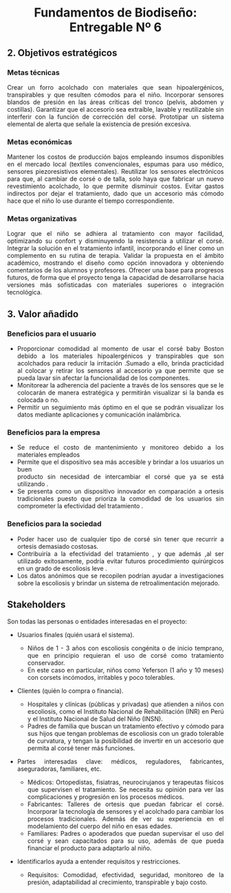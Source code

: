 <div align="center">

# Fundamentos de Biodiseño: Entregable Nº 6

</div>

<div align="justify">

## 2. Objetivos estratégicos
### Metas técnicas
Crear un forro acolchado con materiales que sean hipoalergénicos, transpirables y que resulten cómodos para el niño.
Incorporar sensores blandos de presión en las áreas críticas del tronco (pelvis, abdomen y costillas).
Garantizar que el accesorio sea extraíble, lavable y reutilizable sin interferir con la función de corrección del corsé.
Prototipar un sistema elemental de alerta que señale la existencia de presión excesiva.
### Metas económicas
Mantener los costos de producción bajos empleando insumos disponibles en el mercado local (textiles convencionales, espumas para uso médico, sensores piezoresistivos elementales).
Reutilizar los sensores electrónicos para que, al cambiar de corsé o de talla, solo haya que fabricar un nuevo revestimiento acolchado, lo que permite disminuir costos.
Evitar gastos indirectos por dejar el tratamiento, dado que un accesorio más cómodo hace que el niño lo use durante el tiempo correspondiente.
### Metas organizativas
Lograr que el niño se adhiera al tratamiento con mayor facilidad, optimizando su confort y disminuyendo la resistencia a utilizar el corsé.
Integrar la solución en el tratamiento infantil, incorporando el liner como un complemento en su rutina de terapia.
Validar la propuesta en el ámbito académico, mostrando el diseño como opción innovadora y obteniendo comentarios de los alumnos y profesores.
Ofrecer una base para progresos futuros, de forma que el proyecto tenga la capacidad de desarrollarse hacia versiones más sofisticadas con materiales superiores o integración tecnológica.

## 3. Valor añadido 
### Beneficios para el usuario 
- Proporcionar comodidad al momento de usar el corsé baby Boston debido a los  materiales hipoalergénicos y transpirables que son acolchados para reducir la irritación  .Sumado a ello, brinda practicidad al colocar y retirar los sensores al accesorio ya que permite que se pueda lavar sin afectar la funcionalidad de los componentes. 
- Monitorear la adherencia del paciente a través de los sensores que se le colocarán de manera estratégica y permitirán visualizar si la banda es colocada o no.
- Permitir un seguimiento más óptimo en el que se podrán visualizar los datos mediante aplicaciones y comunicación inalámbrica.

### Beneficios para la empresa
- Se reduce el costo de mantenimiento y monitoreo debido a los materiales empleados
- Permite que el dispositivo sea más accesible y brindar a los usuarios un buen  
 producto sin necesidad de intercambiar el corsé que ya se está utilizando .
- Se presenta como un dispositivo innovador en comparación a ortesis tradicionales puesto que prioriza la comodidad de los usuarios sin comprometer la efectividad del tratamiento .

### Beneficios para la sociedad
- Poder hacer uso de cualquier tipo de corsé sin tener que recurrir a ortesis demasiado
costosas.
- Contribuiría a la efectividad del tratamiento , y que además ,al ser utilizado exitosamente, podría evitar futuros procedimiento quirúrgicos en un grado de escoliosis leve .
- Los datos anónimos que se recopilen podrían ayudar a investigaciones sobre la escoliosis y brindar un sistema de retroalimentación mejorado.



## Stakeholders

Son todas las personas o entidades interesadas en el proyecto:

- Usuarios finales (quién usará el sistema).
  - Niños de 1 - 3 años con escoliosis congénita o de inicio temprano, que en principio requieran el uso de corsé como tratamiento conservador.
  - En este caso en particular, niños como Yeferson (1 año y 10 meses) con corsets incómodos, irritables y poco tolerables.
- Clientes (quién lo compra o financia).
  - Hospitales y clínicas (públicas y privadas) que atienden a niños con escoliosis, como el Instituto Nacional de Rehabilitación (INR) en Perú y el Instituto Nacional de Salud del Niño (INSN). 
  - Padres de familia que buscan un tratamiento efectivo y cómodo para sus hijos que tengan problemas de escoliosis con un grado tolerable de curvatura, y tengan la posibilidad de invertir en un accesorio que permita al corsé tener más funciones.
- Partes interesadas clave: médicos, reguladores, fabricantes, aseguradoras, familiares, etc.
  - Médicos: Ortopedistas, fisiatras, neurocirujanos y terapeutas físicos que supervisen el tratamiento. Se necesita su opinión para ver las complicaciones y progresión en los procesos médicos.
  - Fabricantes: Talleres de ortesis que puedan fabricar el corsé. Incorporar la tecnología de sensores y el acolchado para cambiar los procesos tradicionales. Además de ver su experiencia en el modelamiento del cuerpo del niño en esas edades.
  - Familiares: Padres o apoderados que puedan supervisar el uso del corsé y sean capacitados para su uso, además de que pueda financiar el producto para adaptarlo al niño.

- Identificarlos ayuda a entender requisitos y restricciones.
  - Requisitos: Comodidad, efectividad, seguridad, monitoreo de la presión, adaptabilidad al crecimiento, transpirable y bajo costo.

